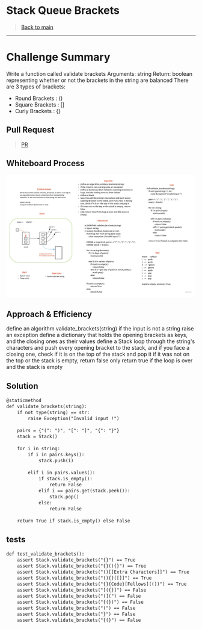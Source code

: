 # Stack Queue Brackets

> [Back to main](../../README.md)

---

# Challenge Summary

Write a function called validate brackets
Arguments: string
Return: boolean
representing whether or not the brackets in the string are balanced
There are 3 types of brackets:
- Round Brackets : ()
- Square Brackets : []
- Curly Brackets : {}

## Pull Request

> [PR](https://github.com/Mustfa1999/data-structures-and-algorithms/pull/12)

## Whiteboard Process

![img](./Problem%20Solving%20Whiteboard%20Template.jpg)

## Approach & Efficiency

define an algorithm validate_brackets(string)
if the input is not a string raise an exception 
define a dictionary that holds the opening brackets as keys, and the closing ones as their values
define a Stack
loop through the string's characters and push every opening bracket to the stack, and if you face a closing one, check if it is on the top of the stack and pop it
if it was not on the top or the stack is empty, return false
only return true if the loop is over and the stack is empty

## Solution

```
@staticmethod
def validate_brackets(string):
    if not type(string) == str: 
        raise Exception("Invalid input !")
    
    pairs = {"(": ")", "[": "]", "{": "}"}
    stack = Stack()
    
    for i in string:
        if i in pairs.keys():
            stack.push(i)
        
        elif i in pairs.values():
            if stack.is_empty():
                return False
            elif i == pairs.get(stack.peek()):
                stack.pop()
            else:
                return False
    
    return True if stack.is_empty() else False
```

## tests

```
def test_validate_brackets():
    assert Stack.validate_brackets("{}") == True
    assert Stack.validate_brackets("{}(){}") == True
    assert Stack.validate_brackets("()[[Extra Characters]]") == True
    assert Stack.validate_brackets("(){}[[]]") == True
    assert Stack.validate_brackets("{}{Code}[Fellows](())") == True
    assert Stack.validate_brackets("[({}]") == False
    assert Stack.validate_brackets("(](") == False
    assert Stack.validate_brackets("{(})") == False	
    assert Stack.validate_brackets("(") == False	
    assert Stack.validate_brackets("}") == False	
    assert Stack.validate_brackets("{(}") == False	
```

